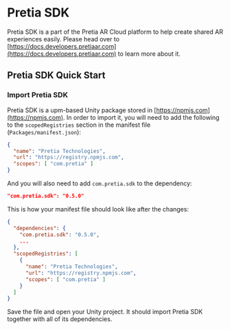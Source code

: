 # Pretia SDK

Pretia SDK is a part of the Pretia AR Cloud platform to help create shared AR experiences easily. Please head over to [https://docs.developers.pretiaar.com](https://docs.developers.pretiaar.com) to learn more about it.

## Pretia SDK Quick Start<a name="pretia-sdk-quick-start"></a>

### Import Pretia SDK<a name="import-pretia-sdk"></a>

Pretia SDK is a upm-based Unity package stored in [https://npmjs.com](https://npmjs.com). In order to import it, you will need to add the following to the `scopedRegistries` section in the manifest file (`Packages/manifest.json`):

```json
{
  "name": "Pretia Technologies",
  "url": "https://registry.npmjs.com",
  "scopes": [ "com.pretia" ]
}
```

And you will also need to add `com.pretia.sdk` to the dependency:

```json
"com.pretia.sdk": "0.5.0"
```

This is how your manifest file should look like after the changes:
```json
{
  "dependencies": {
    "com.pretia.sdk": "0.5.0",
    ...
  },
  "scopedRegistries": [
    {
      "name": "Pretia Technologies",
      "url": "https://registry.npmjs.com",
      "scopes": [ "com.pretia" ]
    }
  ]
}
```

Save the file and open your Unity project. It should import Pretia SDK together with all of its dependencies.